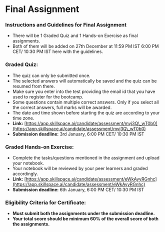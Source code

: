 # Final Assignment

### Instructions and Guidelines for Final Assignment

* There will be 1 Graded Quiz and 1 Hands-on Exercise as final assignments.&#x20;
* Both of them will be added on 27th December at 11:59 PM IST 6:00 PM CET/ 10:30 PM IST here with the guidelines.

### Graded Quiz:

* The quiz can only be submitted once.
* The selected answers will automatically be saved and the quiz can be resumed from there.&#x20;
* Make sure you enter into the test providing the email id that you have used to register for the bootcamp.
* Some questions contain multiple correct answers. Only if you select all the correct answers, full marks will be awarded.
* The date and time shown before starting the quiz are according to your time zone.
* **Link:** [https://app.skillspace.ai/candidate/assessment/mvj3Q\_wT0b0](https://app.skillspace.ai/candidate/assessment/mvj3Q\_wT0b0)
* **Submission deadline:** 3rd January, 6:00 PM CET/ 10:30 PM IST

### Graded Hands-on Exercise:

* Complete the tasks/questions mentioned in the assignment and upload your notebook.&#x20;
* Your notebook will be reviewed by your peer learners and graded accordingly.
* **Link:** [https://app.skillspace.ai/candidate/assessment/eWkAyyRGnhc](https://app.skillspace.ai/candidate/assessment/eWkAyyRGnhc)
* **Submission deadline:** 6th January, 6:00 PM CET/ 10:30 PM IST

### Eligibility Criteria for Certificate:&#x20;

* **Must submit both the assignments under the submission deadline.**
* **Your total score should be minimum 60% of the overall score of both the assignments.**
